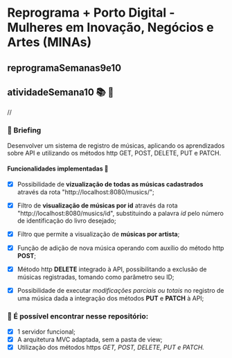 # Reprograma + Porto Digital - Mulheres em Inovação, Negócios e Artes (MINAs)

## reprogramaSemanas9e10

## atividadeSemana10 :books: :green_book:
//
### :memo: Briefing 

Desenvolver um sistema de registro de músicas, aplicando os aprendizados sobre API e utilizando os métodos http GET, POST, DELETE, PUT e PATCH.

#### Funcionalidades implementadas :book: 

- [x] Possibilidade de **vizualização de todas as músicas cadastrados** através da rota "http://localhost:8080/musics/";
- [x] Filtro de **visualização de músicas por id** através da rota "http://localhost:8080/musics/id", substituindo a palavra *id* pelo número de identificação do livro desejado; 
- [x] Filtro que permite a visualização de **músicas por artista**; 
- [x] Função de adição de nova música operando com auxílio do método http **POST**; 
- [x] Método http **DELETE** integrado à API, possibilitando a exclusão de músicas registradas, tomando como parâmetro seu ID; 
- [x] Possibilidade de executar *modificações parciais ou totais* no registro de uma música dada a integração dos métodos **PUT** e **PATCH** à API;


### :notebook: É possível encontrar nesse repositório: 

- [x] 1 servidor funcional; 
- [x] A arquitetura MVC adaptada, sem a pasta de view; 
- [x] Utilização dos métodos https *GET, POST, DELETE, PUT e PATCH.*
